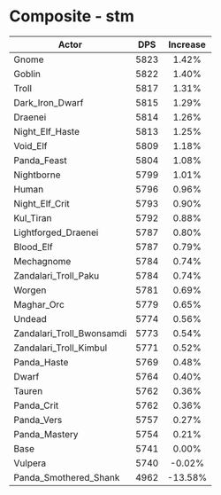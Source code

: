 # Composite - stm
| Actor | DPS | Increase |
|---|:---:|:---:|
|Gnome|5823|1.42%|
|Goblin|5822|1.40%|
|Troll|5817|1.31%|
|Dark_Iron_Dwarf|5815|1.29%|
|Draenei|5814|1.26%|
|Night_Elf_Haste|5813|1.25%|
|Void_Elf|5809|1.18%|
|Panda_Feast|5804|1.08%|
|Nightborne|5799|1.01%|
|Human|5796|0.96%|
|Night_Elf_Crit|5793|0.90%|
|Kul_Tiran|5792|0.88%|
|Lightforged_Draenei|5787|0.80%|
|Blood_Elf|5787|0.79%|
|Mechagnome|5784|0.74%|
|Zandalari_Troll_Paku|5784|0.74%|
|Worgen|5781|0.69%|
|Maghar_Orc|5779|0.65%|
|Undead|5774|0.56%|
|Zandalari_Troll_Bwonsamdi|5773|0.54%|
|Zandalari_Troll_Kimbul|5771|0.52%|
|Panda_Haste|5769|0.48%|
|Dwarf|5764|0.40%|
|Tauren|5762|0.36%|
|Panda_Crit|5762|0.36%|
|Panda_Vers|5757|0.27%|
|Panda_Mastery|5754|0.21%|
|Base|5741|0.00%|
|Vulpera|5740|-0.02%|
|Panda_Smothered_Shank|4962|-13.58%|
